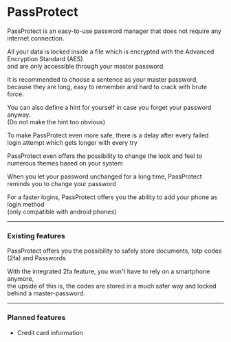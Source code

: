 # PassProtect
<p>PassProtect is an easy-to-use password manager that does not require any internet connection.</p>
<p>All your data is locked inside a file which is encrypted with the Advanced Encryption Standard (AES)<br>and are only accessible through your master password.</p>
<p>It is recommended to choose a sentence as your master password,<br>because they are long, easy to remember and hard to crack with brute force.</p>
<p>You can also define a hint for yourself in case you forget your password anyway.<br>(Do not make the hint too obvious)</p>
<p>To make PassProtect even more safe, there is a delay after every failed login attempt which gets longer with every try</p>
<p>PassProtect even offers the possibility to change the look and feel to numerous themes based on your system</p>
<p>When you let your password unchanged for a long time, PassProtect reminds you to change your password</p>
<p>For a faster logins, PassProtect offers you the ability to add your phone as login method<br>(only compatible with android phones)</p>
<hr>
<h3>Existing features</h3>
<p>PassProtect offers you the possibility to safely store documents, totp codes (2fa) and Passwords</p>
<p>With the integrated 2fa feature, you won't have to rely on a smartphone anymore,<br>
the upside of this is, the codes are stored in a much safer way and locked behind a master-password.</p>
<p></p>
<hr>
<h3>Planned features</h3>
<ul>
  <li>Credit card information</li>
</ul>
